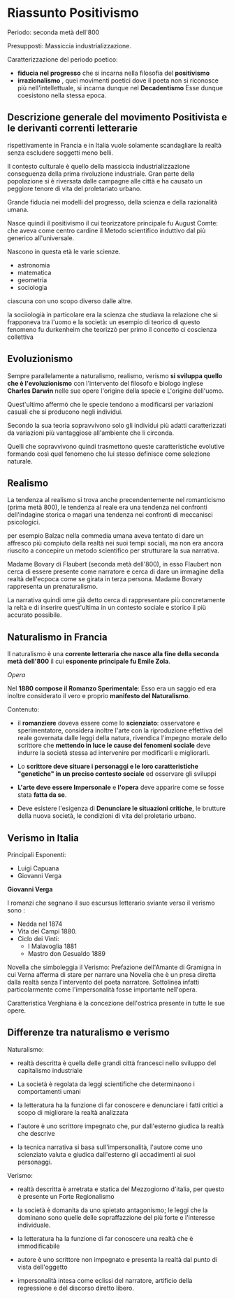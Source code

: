 # Riassunto Positivismo 

Periodo: seconda metà dell'800

Presupposti:
Massiccia industrializzazione.

Caratterizzazione del periodo poetico:
- **fiducia nel progresso** che si incarna nella filosofia del **positivismo**
- **irrazionalismo** , quei movimenti poetici dove il poeta non si riconosce più nell'intellettuale, si incarna dunque nel **Decadentismo**
Esse dunque coesistono nella stessa epoca.

## Descrizione generale del movimento Positivista e le derivanti correnti letterarie

rispettivamente in Francia e in Italia vuole solamente scandagliare la realtà senza escludere soggetti meno belli.

Il contesto culturale è quello della massiccia industrializzazione conseguenza della prima rivoluzione industriale.
Gran parte della popolazione si  è riversata dalle campagne alle città e ha causato un peggiore tenore di vita del proletariato urbano.

Grande fiducia nei modelli del progresso, della scienza e della razionalità umana.

Nasce quindi il positivismo il cui teorizzatore principale fu August Comte:
che aveva  come centro cardine il Metodo scientifico induttivo dal più generico all'universale.

Nascono in questa età le varie scienze.
- astronomia 
- matematica
- geometria
- sociologia

ciascuna con uno scopo diverso dalle altre.

la sociiologià in particolare era la scienza che studiava la relazione che si frapponeva tra l'uomo e la società:
un esempio di teorico di questo fenomeno fu durkenheim che teorizzò per primo il concetto ci coscienza collettiva 

## Evoluzionismo

Sempre parallelamente a naturalismo, realismo, verismo **si sviluppa quello che è l'evoluzionismo** con l'intervento del filosofo e biologo inglese **Charles Darwin** nelle sue opere l'origine della specie e L'origine dell'uomo.

Quest'ultimo affermò che le specie tendono a modificarsi per variazioni casuali che si producono negli individui.

Secondo la sua teoria sopravvivono solo gli individui più adatti caratterizzati da variazioni più vantaggiose all'ambiente che li circonda.

Quelli che sopravvivono quindi trasmettono queste caratteristiche evolutive formando così quel fenomeno che lui stesso definisce come selezione naturale.

## Realismo

La tendenza al realismo si trova anche precendentemente nel romanticismo (prima metà 800), le tendenza al reale era una tendenza nei confronti dell'indagine storica o magari una tendenza nei confronti di meccanisci psicologici.

per esempio Balzac nella commedia umana aveva tentato di dare un affresco più compiuto della realtà nei suoi tempi sociali, ma non era ancora riuscito a concepire un metodo scientifico per strutturare la sua narrativa.

Madame Bovary di Flaubert (seconda metà dell'800), in esso Flaubert non cerca di essere presente come narratore e cerca di dare un immagine della realtà dell'ecpoca come se girata in terza persona.
Madame Bovary rappresenta un prenaturalismo.

La narrativa quindi ome già detto cerca di rappresentare più concretamente la reltà e di inserire quest'ultima in un contesto sociale e storico il più accurato possibile.

## Naturalismo in Francia

Il naturalismo è una 
**corrente letteraria che nasce alla fine della seconda metà dell'800**
il cui **esponente principale fu Emile Zola**.


*Opera*

Nel **1880 compose il Romanzo Sperimentale**:
Esso era un saggio ed era inoltre considerato il vero e proprio **manifesto del Naturalismo**.

Contenuto:
- il **romanziere** doveva essere come lo **scienziato**: osservatore e sperimentatore, considera inoltre l'arte con la riproduzione effettiva del reale governata dalle leggi della natura, rivendica l'impegno morale dello scrittore che **mettendo in luce le cause dei fenomeni sociale** deve indurre la società stessa ad intervenire per modificarli e migliorarli.

- Lo **scrittore deve situare i personaggi e le loro caratteristiche "genetiche" in un preciso contesto sociale** ed osservare gli sviluppi

- **L'arte deve essere Impersonale** e **l'opera** deve apparire come se fosse stata **fatta da se**.

- Deve esistere l'esigenza di **Denunciare le situazioni critiche**, le brutture della nuova società, le condizioni di vita del proletario urbano.

## Verismo in Italia

Principali Esponenti:
- Luigi Capuana
- Giovanni Verga

**Giovanni Verga**

I romanzi che segnano il suo escursus letterario sviante verso il verismo sono :
- Nedda nel 1874 
- Vita dei Campi 1880.
- Ciclo dei Vinti:
	- I Malavoglia 1881
	- Mastro don Gesualdo 1889

Novella che simboleggia il Verismo:
Prefazione dell'Amante di Gramigna in cui Verna afferma di stare per narrare una Novella  che è un presa diretta dalla realtà senza l'intervento del poeta narratore.
Sottolinea infatti particolarmente come l'impersonalità fosse importante nell'opera.

Caratteristica Verghiana è la concezione dell'ostrica presente in tutte le sue opere.

## Differenze tra naturalismo e verismo

Naturalismo:
- realtà descritta è quella delle grandi città francesci nello sviluppo del capitalismo industriale

- La società è regolata da leggi scientifiche che determinaono i comportamenti umani

- la letteratura ha la funzione di far conoscere e denunciare i  fatti critici a scopo di migliorare la realtà analizzata

- l'autore è uno scrittore impegnato che, pur dall'esterno giudica la realtà che descrive

- la tecnica narrativa si basa sull'impersonalità, l'autore come uno scienziato valuta e giudica dall'esterno gli accadimenti ai suoi personaggi.

Verismo:
- realtà descritta è arretrata e statica del Mezzogiorno d'italia, per questo è presente un Forte Regionalismo

- la società è domanita da uno spietato antagonismo; le leggi che la dominano sono quelle delle sopraffazzione del più forte e l'interesse individuale.

- la letteratura ha la funzione di far conoscere una realtà che è immodificabile 

- autore è uno scrittore non impegnato e presenta la realtà dal punto di vista dell'oggetto

- impersonalità intesa come eclissi del narratore, artificio della regressione e del discorso diretto libero.
<!--stackedit_data:
eyJoaXN0b3J5IjpbLTY4NDcyMjY4NF19
-->